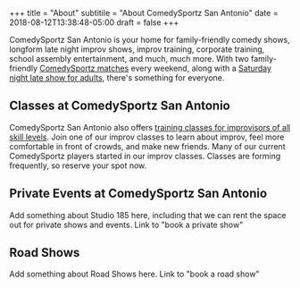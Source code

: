 +++
title = "About"
subtitile = "About ComedySportz San Antonio"
date = 2018-08-12T13:38:48-05:00
draft = false
+++

ComedySportz San Antonio is your home for family-friendly comedy shows, longform late night improv shows, improv training, corporate training, school assembly entertainment, and much, much more. With two family-friendly [ComedySportz matches](/comedysportz) every weekend, along with a [Saturday night late show for adults](/afterdark), there's something for everyone.

## Classes at ComedySportz San Antonio

ComedySportz San Antonio also offers [training classes for improvisors of all skill levels](/training). Join one of our improv classes to learn about improv, feel more comfortable in front of crowds, and make new friends. Many of our current ComedySportz players started in our improv classes. Classes are forming frequently, so reserve your spot now.

## Private Events at ComedySportz San Antonio

Add something about Studio 185 here, including that we can rent the space out for private shows and events. Link to "book a private show"

## Road Shows

Add something about Road Shows here. Link to "book a road show"
